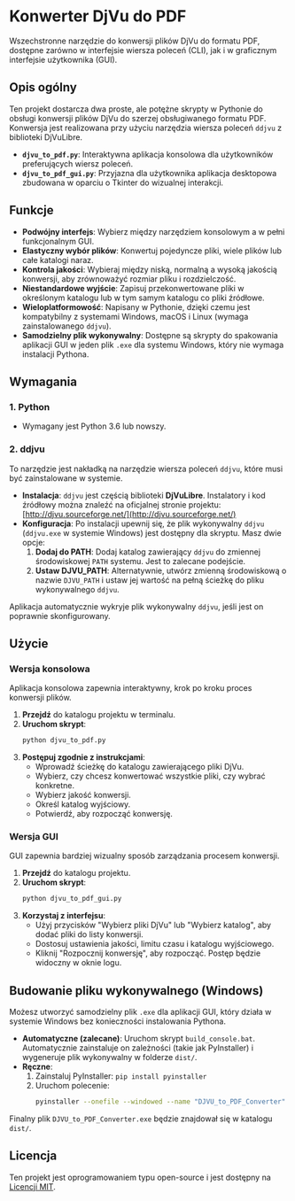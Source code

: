 # Konwerter DjVu do PDF

Wszechstronne narzędzie do konwersji plików DjVu do formatu PDF, dostępne zarówno w interfejsie wiersza poleceń (CLI), jak i w graficznym interfejsie użytkownika (GUI).

## Opis ogólny

Ten projekt dostarcza dwa proste, ale potężne skrypty w Pythonie do obsługi konwersji plików DjVu do szerzej obsługiwanego formatu PDF. Konwersja jest realizowana przy użyciu narzędzia wiersza poleceń `ddjvu` z biblioteki DjVuLibre.

- **`djvu_to_pdf.py`**: Interaktywna aplikacja konsolowa dla użytkowników preferujących wiersz poleceń.
- **`djvu_to_pdf_gui.py`**: Przyjazna dla użytkownika aplikacja desktopowa zbudowana w oparciu o Tkinter do wizualnej interakcji.

## Funkcje

- **Podwójny interfejs**: Wybierz między narzędziem konsolowym a w pełni funkcjonalnym GUI.
- **Elastyczny wybór plików**: Konwertuj pojedyncze pliki, wiele plików lub całe katalogi naraz.
- **Kontrola jakości**: Wybieraj między niską, normalną a wysoką jakością konwersji, aby zrównoważyć rozmiar pliku i rozdzielczość.
- **Niestandardowe wyjście**: Zapisuj przekonwertowane pliki w określonym katalogu lub w tym samym katalogu co pliki źródłowe.
- **Wieloplatformowość**: Napisany w Pythonie, dzięki czemu jest kompatybilny z systemami Windows, macOS i Linux (wymaga zainstalowanego `ddjvu`).
- **Samodzielny plik wykonywalny**: Dostępne są skrypty do spakowania aplikacji GUI w jeden plik `.exe` dla systemu Windows, który nie wymaga instalacji Pythona.

## Wymagania

### 1. Python

- Wymagany jest Python 3.6 lub nowszy.

### 2. ddjvu

To narzędzie jest nakładką na narzędzie wiersza poleceń `ddjvu`, które musi być zainstalowane w systemie.

- **Instalacja**: `ddjvu` jest częścią biblioteki **DjVuLibre**. Instalatory i kod źródłowy można znaleźć na oficjalnej stronie projektu: [http://djvu.sourceforge.net/](http://djvu.sourceforge.net/)
- **Konfiguracja**: Po instalacji upewnij się, że plik wykonywalny `ddjvu` (`ddjvu.exe` w systemie Windows) jest dostępny dla skryptu. Masz dwie opcje:
    1.  **Dodaj do PATH**: Dodaj katalog zawierający `ddjvu` do zmiennej środowiskowej `PATH` systemu. Jest to zalecane podejście.
    2.  **Ustaw DJVU_PATH**: Alternatywnie, utwórz zmienną środowiskową o nazwie `DJVU_PATH` i ustaw jej wartość na pełną ścieżkę do pliku wykonywalnego `ddjvu`.

Aplikacja automatycznie wykryje plik wykonywalny `ddjvu`, jeśli jest on poprawnie skonfigurowany.

## Użycie

### Wersja konsolowa

Aplikacja konsolowa zapewnia interaktywny, krok po kroku proces konwersji plików.

1.  **Przejdź** do katalogu projektu w terminalu.
2.  **Uruchom skrypt**:
    ```bash
    python djvu_to_pdf.py
    ```
3.  **Postępuj zgodnie z instrukcjami**:
    - Wprowadź ścieżkę do katalogu zawierającego pliki DjVu.
    - Wybierz, czy chcesz konwertować wszystkie pliki, czy wybrać konkretne.
    - Wybierz jakość konwersji.
    - Określ katalog wyjściowy.
    - Potwierdź, aby rozpocząć konwersję.

### Wersja GUI

GUI zapewnia bardziej wizualny sposób zarządzania procesem konwersji.

1.  **Przejdź** do katalogu projektu.
2.  **Uruchom skrypt**:
    ```bash
    python djvu_to_pdf_gui.py
    ```
3.  **Korzystaj z interfejsu**:
    - Użyj przycisków "Wybierz pliki DjVu" lub "Wybierz katalog", aby dodać pliki do listy konwersji.
    - Dostosuj ustawienia jakości, limitu czasu i katalogu wyjściowego.
    - Kliknij "Rozpocznij konwersję", aby rozpocząć. Postęp będzie widoczny w oknie logu.

## Budowanie pliku wykonywalnego (Windows)

Możesz utworzyć samodzielny plik `.exe` dla aplikacji GUI, który działa w systemie Windows bez konieczności instalowania Pythona.

- **Automatyczne (zalecane)**: Uruchom skrypt `build_console.bat`. Automatycznie zainstaluje on zależności (takie jak PyInstaller) i wygeneruje plik wykonywalny w folderze `dist/`.
- **Ręczne**:
    1.  Zainstaluj PyInstaller: `pip install pyinstaller`
    2.  Uruchom polecenie:
        ```bash
        pyinstaller --onefile --windowed --name "DJVU_to_PDF_Converter" djvu_to_pdf_gui.py
        ```
Finalny plik `DJVU_to_PDF_Converter.exe` będzie znajdował się w katalogu `dist/`.

## Licencja

Ten projekt jest oprogramowaniem typu open-source i jest dostępny na [Licencji MIT](LICENSE).